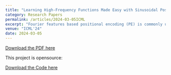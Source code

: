 ```yaml
---
title: "Learning High-Frequency Functions Made Easy with Sinusoidal Positional Encoding"
category: Research Papers
permalink: /articles/2024-03-05ICML
excerpt: "Fourier features based positional encoding (PE) is commonly used in machine learning tasks that involve learning high-frequency features from lowdimensional inputs, such as 3D view synthesis and time series regression with neural tangent kernels. Despite their effectiveness, existing PEs require manual, empirical adjustment of crucial hyperparameters, specifically the Fourier features, tailored to each unique task. Further, PEs face challenges in efficiently learning high-frequency functions, particularly in tasks with limited data. In this paper, we introduce sinusoidal PE (SPE), designed to efficiently learn adaptive frequency features closely aligned with the true underlying function. Our experiments demonstrate that SPE, without hyperparameter tuning, consistently achieves enhanced fidelity and faster training across various tasks, including 3D view synthesis, Text-toSpeech generation, and 1D regression. SPE is implemented as a direct replacement for existing PEs. Its plug-and-play nature lets numerous tasks easily adopt and benefit from SPE.." 
venue: "ICML'24"
date: 2024-03-05
---
```


[Download the PDF here](https://arxiv.org/pdf/2407.09370)

This project is opensource:

[Download the Code here](https://github.com/zhyuan11/SPE)
